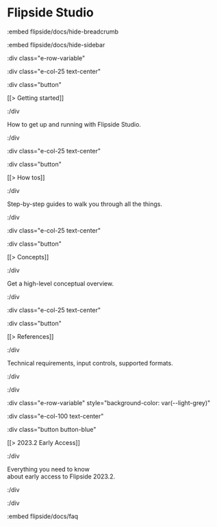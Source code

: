# Flipside Studio

:embed flipside/docs/hide-breadcrumb

:embed flipside/docs/hide-sidebar

:div class="e-row-variable"

:div class="e-col-25 text-center"

:div class="button"

[[> Getting started]]

:/div

How to get up and running with Flipside Studio.

:/div

:div class="e-col-25 text-center"

:div class="button"

[[> How tos]]

:/div

Step-by-step guides to walk you through all the things.

:/div

:div class="e-col-25 text-center"

:div class="button"

[[> Concepts]]

:/div

Get a high-level conceptual overview.

:/div

:div class="e-col-25 text-center"

:div class="button"

[[> References]]

:/div

Technical requirements, input controls, supported formats.

:/div

:/div

:div class="e-row-variable" style="background-color: var(--light-grey)"

:div class="e-col-100 text-center"

:div class="button button-blue"

[[> 2023.2 Early Access]]

:/div

Everything you need to know<br />about early access to Flipside 2023.2.

:/div

:/div

:embed flipside/docs/faq
